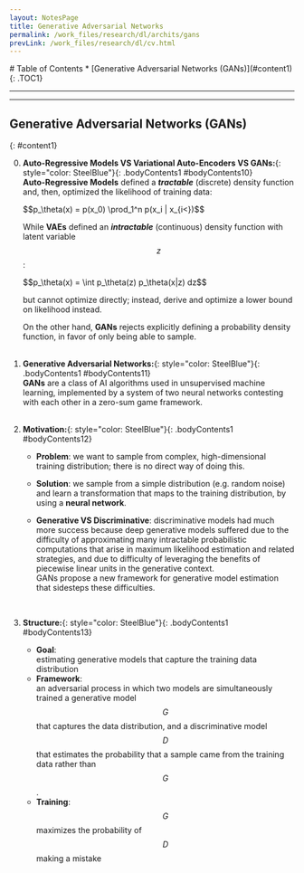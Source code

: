 ```yaml
---
layout: NotesPage
title: Generative Adversarial Networks
permalink: /work_files/research/dl/archits/gans
prevLink: /work_files/research/dl/cv.html
---
```


<div markdown="1" class = "TOC">
# Table of Contents
  * [Generative Adversarial Networks (GANs)](#content1)
  {: .TOC1}
</div>

***
***

## Generative Adversarial Networks (GANs)
{: #content1}

0. **Auto-Regressive Models VS Variational Auto-Encoders VS GANs:**{: style="color: SteelBlue"}{: .bodyContents1 #bodyContents10}  
    __Auto-Regressive Models__ defined a *__tractable__* (discrete) density function and, then, optimized the likelihood of training data:   
    <p>$$p_\theta(x) = p(x_0) \prod_1^n p(x_i | x_{i<})$$  </p>  
    
    While __VAEs__ defined an *__intractable__* (continuous) density function with latent variable $$z$$:  
    <p>$$p_\theta(x) = \int p_\theta(z) p_\theta(x|z) dz$$</p>  
    but cannot optimize directly; instead, derive and optimize a lower bound on likelihood instead.  
    
    On the other hand, __GANs__ rejects explicitly defining a probability density function, in favor of only being able to sample.     
    <br>

1. **Generative Adversarial Networks:**{: style="color: SteelBlue"}{: .bodyContents1 #bodyContents11}  
    __GANs__ are a class of AI algorithms used in unsupervised machine learning, implemented by a system of two neural networks contesting with each other in a zero-sum game framework.  
    <br>

2. **Motivation:**{: style="color: SteelBlue"}{: .bodyContents1 #bodyContents12}  
    * __Problem__: we want to sample from complex, high-dimensional training distribution; there is no direct way of doing this.  
    * __Solution__: we sample from a simple distribution (e.g. random noise) and learn a transformation that maps to the training distribution, by using a __neural network__.  


    * __Generative VS Discriminative__: discriminative models had much more success because deep generative models suffered due to the difficulty of approximating many intractable probabilistic computations that arise in maximum likelihood estimation and related strategies, and due to difficulty of leveraging the benefits of piecewise linear units in the generative context.  
        GANs propose a new framework for generative model estimation that sidesteps these difficulties.      
    <br>

3. **Structure:**{: style="color: SteelBlue"}{: .bodyContents1 #bodyContents13}  
    * __Goal__:  
        estimating generative models that capture the training data distribution  
    * __Framework__:  
        an adversarial process in which two models are simultaneously trained a generative model $$G$$ that captures the data distribution, and a discriminative model $$D$$ that estimates the probability that a sample came from the training data rather than $$G$$.  
    * __Training__:  
        $$G$$ maximizes the probability of $$D$$ making a mistake       
